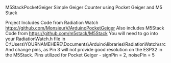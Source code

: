 M5StackPocketGeiger
Simple Geiger Counter using Pocket Geiger and M5 Stack

Project Includes Code from Radiation Watch
https://github.com/MonsieurV/ArduinoPocketGeiger
Also includes M5Stack Code from
https://github.com/m5stack/M5Stack
You will need to go into your RadiationWatch.h file in C:\Users\YOURNAMEHERE\Documents\Arduino\libraries\RadiationWatch\src
And change pins, as Pin 3 will not provide good resolution on the ESP32 in the M5Stack.
Pins utilized for Pocket Geiger - signPin = 2, noisePin = 5
